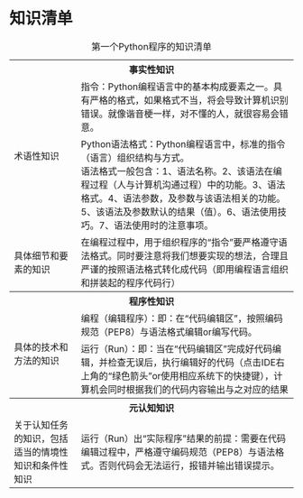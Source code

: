# 知识清单

<table>
  <caption>第一个Python程序的知识清单</caption>
  <tr>
    <th colspan = "3">事实性知识</th>
  </tr>
  <tr>
    <td rowspan = "2">术语性知识</td>
    <td>指令：Python编程语言中的基本构成要素之一。具有严格的格式，如果格式不当，将会导致计算机识别错误。就像谐音梗一样，对不懂的人，就很容易会错意。</td>
  </tr>
  <tr>
    <td>Python语法格式：Python编程语言中，标准的指令（语言）组织结构与方式。<br/>语法格式一般包含：1、语法名称。2、该语法在编程过程（人与计算机沟通过程）中的功能。3、语法格式。4、语法参数，及参数与该语法相关的功能。5、该语法及参数默认的结果（值）。6、语法使用技巧。7、语法使用时的注意事项。
    </td>
  </tr>
  <tr>
    <td>具体细节和要素的知识</td>
    <td>在编程过程中，用于组织程序的“指令”要严格遵守语法格式。同时要注意将我们想要实现的想法，合理且严谨的按照语法格式转化成代码（即用编程语言组织和拼装起的程序代码行）</td>
  </tr>
  <tr>
    <th colspan = "3">程序性知识</th>
  </tr>
  <tr>
    <td rowspan = "2">具体的技术和方法的知识</td>
    <td>编程（编辑程序）：即：在“代码编辑区”，按照编码规范（PEP8）与语法格式编辑or编写代码。</td>
  </tr>
  <tr>
    <td>运行（Run）：即：当在“代码编辑区”完成好代码编辑，并检查无误后，执行编辑好的代码（点击IDE右上角的“绿色箭头”or使用相应系统下的快捷键），计算机会同时根据我们的代码内容输出与之对应的结果</td>
  </tr>
  <tr>
    <th colspan = "3">元认知知识</th>
  </tr>
  <tr>
    <td rowspan = "1">关于认知任务的知识，包括适当的情境性知识和条件性知识</td>
    <td>运行（Run）出“实际程序”结果的前提：需要在代码编辑过程中，严格遵守编码规范（PEP8）与语法格式。否则代码会无法运行，报错并输出错误提示。</td>
  </tr>
</table>
